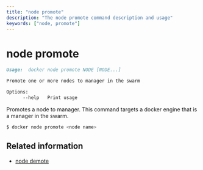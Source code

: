```yaml
---
title: "node promote"
description: "The node promote command description and usage"
keywords: ["node, promote"]
---
```


<!-- This file is maintained within the docker/docker Github
     repository at https://github.com/docker/docker/. Make all
     pull requests against that repo. If you see this file in
     another repository, consider it read-only there, as it will
     periodically be overwritten by the definitive file. Pull
     requests which include edits to this file in other repositories
     will be rejected.
-->

# node promote

```markdown
Usage:  docker node promote NODE [NODE...]

Promote one or more nodes to manager in the swarm

Options:
      --help   Print usage
```

Promotes a node to manager. This command targets a docker engine that is a manager in the swarm.


```bash
$ docker node promote <node name>
```

## Related information

* [node demote](node_demote.md)
